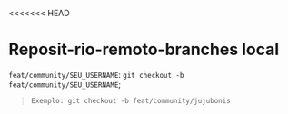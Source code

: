 <<<<<<< HEAD
# Reposit-rio-remoto-branches local


`feat/community/SEU_USERNAME`: `git checkout -b feat/community/SEU_USERNAME`;
> `Exemplo: git checkout -b feat/community/jujubonis`
